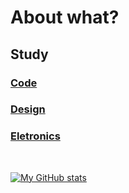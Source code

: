# About what?

## Study

### [Code](https://github.com/mafhper/study/tree/main/CODE)

### [Design](https://github.com/mafhper/study/tree/main/Design)

### [Eletronics](https://github.com/mafhper/study/tree/main/DIY)

&nbsp;

[![My GitHub stats](https://github-readme-stats.vercel.app/api?username=mafhper&hide=stars,prs&show_icons=true&theme=github_dark)](https://github.com/anuraghazra/github-readme-stats)
